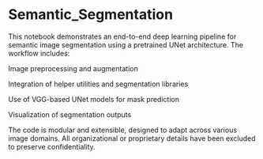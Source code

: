 # Semantic_Segmentation

This notebook demonstrates an end-to-end deep learning pipeline for semantic image segmentation using a pretrained UNet architecture. The workflow includes:

Image preprocessing and augmentation

Integration of helper utilities and segmentation libraries

Use of VGG-based UNet models for mask prediction

Visualization of segmentation outputs

The code is modular and extensible, designed to adapt across various image domains. All organizational or proprietary details have been excluded to preserve confidentiality.
